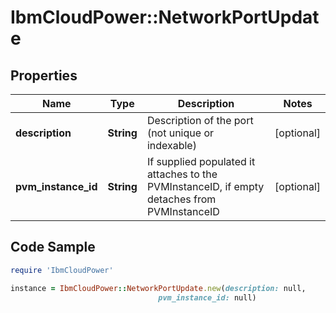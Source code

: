 # IbmCloudPower::NetworkPortUpdate

## Properties

Name | Type | Description | Notes
------------ | ------------- | ------------- | -------------
**description** | **String** | Description of the port (not unique or indexable) | [optional] 
**pvm_instance_id** | **String** | If supplied populated it attaches to the PVMInstanceID, if empty detaches from PVMInstanceID | [optional] 

## Code Sample

```ruby
require 'IbmCloudPower'

instance = IbmCloudPower::NetworkPortUpdate.new(description: null,
                                 pvm_instance_id: null)
```


